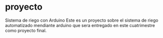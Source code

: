 # proyecto
Sistema de riego con Arduino 
Este es un proyecto sobre el sistema de riego automatizado mendiante arduino que sera entregado en este cuatrimestre como proyecto final.
